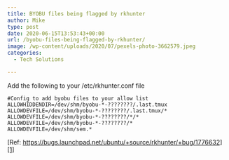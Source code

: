 ```yaml
---
title: BYOBU files being flagged by rkhunter
author: Mike
type: post
date: 2020-06-15T13:53:43+00:00
url: /byobu-files-being-flagged-by-rkhunter/
image: /wp-content/uploads/2020/07/pexels-photo-3662579.jpeg
categories:
  - Tech Solutions

---
```

 

Add the following to your /etc/rkhunter.conf file

<pre class="wp-block-code"><code>#Config to add byobu files to your allow list
ALLOWHIDDENDIR=/dev/shm/byobu-*-????????/.last.tmux
ALLOWDEVFILE=/dev/shm/byobu-*-????????/.last.tmux/*
ALLOWDEVFILE=/dev/shm/byobu-*-????????/*/*
ALLOWDEVFILE=/dev/shm/byobu-*-????????/*
ALLOWDEVFILE=/dev/shm/sem.*</code></pre>

[Ref: https://bugs.launchpad.net/ubuntu/+source/rkhunter/+bug/1776632][1]

 [1]: https://bugs.launchpad.net/ubuntu/+source/rkhunter/+bug/1776632
